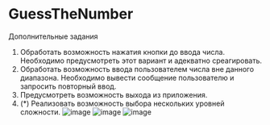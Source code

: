 # GuessTheNumber
Дополнительные задания
1.	Обработать возможность нажатия кнопки до ввода числа. Необходимо предусмотреть этот вариант и адекватно среагировать.
2.	Обработать возможность ввода пользователем числа вне данного диапазона. Необходимо вывести сообщение пользователю и запросить повторный ввод.
3.	Предусмотреть возможность выхода из приложения.
4.	(*) Реализовать возможность выбора нескольких уровней сложности.
![image](https://user-images.githubusercontent.com/70904778/138940367-23d9e647-4a3f-4292-85ef-dc24dd7e6248.png)
![image](https://user-images.githubusercontent.com/70904778/138940505-d98591f9-2e0d-482a-8654-75341f226737.png)
![image](https://user-images.githubusercontent.com/70904778/138940570-f142e935-175c-4aa1-8234-d9ceb5d93f75.png)


